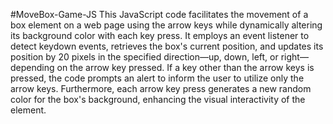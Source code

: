 #MoveBox-Game-JS
This JavaScript code facilitates the movement of a box element on a web page using the arrow keys while dynamically altering its background color with each key press. It employs an event listener to detect keydown events, retrieves the box's current position, and updates its position by 20 pixels in the specified direction—up, down, left, or right—depending on the arrow key pressed. If a key other than the arrow keys is pressed, the code prompts an alert to inform the user to utilize only the arrow keys. Furthermore, each arrow key press generates a new random color for the box's background, enhancing the visual interactivity of the element.
